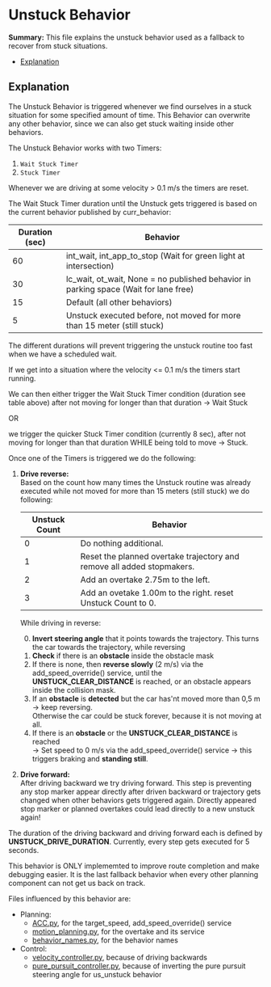 # Unstuck Behavior

**Summary:** This file explains the unstuck behavior used as a fallback to recover from stuck situations.

- [Explanation](#explanation)

## Explanation

The Unstuck Behavior is triggered whenever we find ourselves in a stuck situation for some specified amount of time. This Behavior can overwrite any other behavior, since we can also get stuck waiting inside other behaviors.

The Unstuck Behavior works with two Timers:

1. ```Wait Stuck Timer```
2. ```Stuck Timer```

Whenever we are driving at some velocity > 0.1 m/s the timers are reset.

The Wait Stuck Timer duration until the Unstuck gets triggered is based on the current behavior published by curr_behavior:

| Duration (sec) | Behavior |
| -------------- | -------- |
| 60             | int_wait, int_app_to_stop (Wait for green light at intersection) |
| 30             | lc_wait, ot_wait, None = no published behavior in parking space (Wait for lane free)|
| 15             | Default (all other behaviors) |
| 5              | Unstuck executed before, not moved for more than 15 meter (still stuck) |

The different durations will prevent triggering the unstuck routine too fast when we have a scheduled wait.

If we get into a situation where the velocity <= 0.1 m/s the timers start running.

We can then either trigger the Wait Stuck Timer condition
(duration see table above) after not moving for longer than that duration -> Wait Stuck

OR

we trigger the quicker Stuck Timer condition (currently 8 sec), after not moving for longer than that duration WHILE being told to move -> Stuck.

Once one of the Timers is triggered we do the following:

1. **Drive reverse:** \
  Based on the count how many times the Unstuck routine was already executed while not moved for more than 15 meters (still stuck) we do following:
  
    | Unstuck Count | Behavior |
    | -------------- | -------- |
    | 0             | Do nothing additional. |
    | 1             | Reset the planned overtake trajectory and remove all added stopmakers. |
    | 2             | Add an overtake 2.75m to the left. |
    | 3              | Add an ovetake 1.00m to the right. reset Unstuck Count to 0. |

   While driving in reverse:

    0. **Invert steering angle** that it points towards the trajectory.
    This turns the car towards the trajectory, while reversing
    1. **Check** if there is an **obstacle** inside the obstacle mask
    2. If there is none, then **reverse slowly** (2 m/s) via the add_speed_override() service, until the **UNSTUCK_CLEAR_DISTANCE** is reached, or an obstacle appears inside the collision mask.
    3. If an **obstacle** is **detected** but the car has'nt moved more than 0,5 m
    -> keep reversing.\
    Otherwise the car could be stuck forever, because it is not moving at all.
    4. If there is an **obstacle** or the **UNSTUCK_CLEAR_DISTANCE** is reached\
    -> Set speed to 0 m/s via the add_speed_override() service -> this triggers braking and **standing still**.
2. **Drive forward:** \
  After driving backward we try driving forward. This step is preventing any stop marker appear directly after driven backward or trajectory gets changed when other behaviors gets triggered again. Directly appeared stop marker or planned overtakes could lead directly to a new unstuck again!

The duration of the driving backward and driving forward each is defined by **UNSTUCK_DRIVE_DURATION**. Currently, every step gets executed for 5 seconds.

This behavior is ONLY implememted to improve route completion and make debugging easier. It is the last fallback behavior when every other planning component can not get us back on track.

Files influenced by this behavior are:

- Planning:
  - [ACC.py](/code/planning/src/local_planner/ACC.py), for the target_speed, add_speed_override() service
  - [motion_planning.py](/code/planning/src/local_planner/motion_planning.py), for the overtake and its service
  - [behavior_names.py](/code/planning/src/behavior_agent/behavior_names.py), for the behavior names
- Control:
  - [velocity_controller.py](/code/control/src/velocity_controller.py), because of driving backwards
  - [pure_pursuit_controller.py](/code/control/src/pure_pursuit_controller.py), because of inverting the pure pursuit steering angle for us_unstuck behavior
